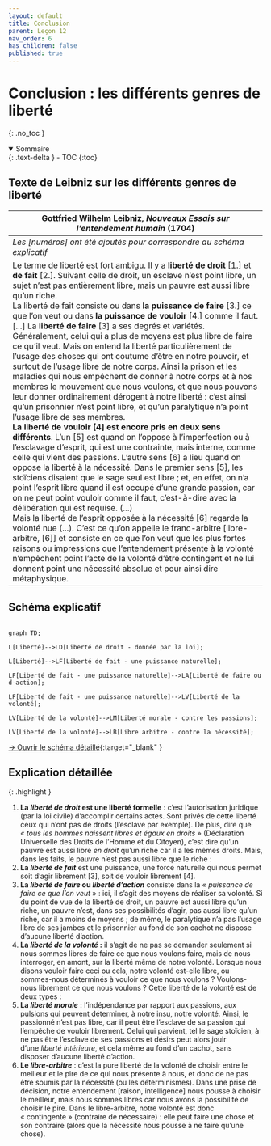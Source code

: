 ```yaml
---
layout: default
title: Conclusion
parent: Leçon 12
nav_order: 6
has_children: false
published: true
---
```


# Conclusion : les différents genres de liberté
{: .no_toc }

<details open markdown="block">
  <summary>
    Sommaire
  </summary>
  {: .text-delta }
- TOC
{:toc}
</details>

## Texte de Leibniz sur les différents genres de liberté

| Gottfried Wilhelm Leibniz,  _Nouveaux Essais sur l’entendement humain_ (1704) |
| ---------------------------------------- |
| *Les [numéros] ont été ajoutés pour correspondre au schéma explicatif*      |
| Le terme de liberté est fort ambigu. Il y a **liberté de droit** [1.] et **de fait** [2.]. Suivant celle de droit, un esclave n’est point libre, un sujet n’est pas entièrement libre, mais un pauvre est aussi libre qu’un riche.  <br>La liberté de fait consiste ou dans **la puissance de faire** [3.] ce que l’on veut ou dans **la puissance de vouloir** [4.] comme il faut. [...] La **liberté de faire** [3] a ses degrés et variétés. Généralement, celui qui a plus de moyens est plus libre de faire ce qu’il veut. Mais on entend la liberté particulièrement de l’usage des choses qui ont coutume d’être en notre pouvoir, et surtout de l’usage libre de notre corps. Ainsi la prison et les maladies qui nous empêchent de donner à notre corps et à nos membres le mouvement que nous voulons, et que nous pouvons leur donner ordinairement dérogent à notre liberté : c’est ainsi qu’un prisonnier n’est point libre, et qu’un paralytique n’a point l’usage libre de ses membres.  <br>**La liberté de vouloir [4] est encore pris en deux sens différents**. L’un [5] est quand on l’oppose à l’imperfection ou à l’esclavage d’esprit, qui est une contrainte, mais interne, comme celle qui vient des passions. L’autre sens [6] a lieu quand on oppose la liberté à la nécessité. Dans le premier sens [5], les stoïciens disaient que le sage seul est libre ; et, en effet, on n’a point l’esprit libre quand il est occupé d’une grande passion, car on ne peut point vouloir comme il faut, c’est-à-dire avec la délibération qui est requise. (...)  <br>Mais la liberté de l’esprit opposée à la nécessité [6] regarde la volonté nue (...). C’est ce qu’on appelle le franc-arbitre [libre-arbitre, [6]] et consiste en ce que l’on veut que les plus fortes raisons ou impressions que l’entendement présente à la volonté n’empêchent point l’acte de la volonté d’être contingent et ne lui donnent point une nécessité absolue et pour ainsi dire métaphysique. |

## Schéma explicatif

```mermaid

graph TD;

L[Liberté]-->LD[Liberté de droit - donnée par la loi];

L[Liberté]-->LF[Liberté de fait - une puissance naturelle];

LF[Liberté de fait - une puissance naturelle]-->LA[Liberté de faire ou d-action];
    
LF[Liberté de fait - une puissance naturelle]-->LV[Liberté de la volonté];
    
LV[Liberté de la volonté]-->LM[Liberté morale - contre les passions];
    
LV[Liberté de la volonté]-->LB[Libre arbitre - contre la nécessité];

```

[→ Ouvrir le schéma détaillé](https://rollauda.github.io/schemas/cartes/liberte-leibniz.html){:target="_blank" }

## Explication détaillée

{: .highlight }
1. **La *liberté de droit* est une liberté formelle** : c’est l’autorisation juridique (par la loi civile) d’accomplir certains actes. Sont privés de cette liberté ceux qui n’ont pas de droits (l’esclave par exemple). De plus, dire que « *tous les hommes naissent libres et égaux en droits* » (Déclaration Universelle des Droits de l’Homme et du Citoyen), c’est dire qu’un pauvre est aussi libre *en droit* qu’un riche car il a les mêmes droits. Mais, dans les faits, le pauvre n’est pas aussi libre que le riche :
2. **La *liberté de fait*** est une puissance, une force naturelle qui nous permet soit d’agir librement [3], soit de vouloir librement [4].
3. **La *liberté de faire* ou  *liberté d’action*** consiste dans la « *puissance de faire ce que l’on veut* » : ici, il s’agit des moyens de réaliser sa volonté. Si du point de vue de la liberté de droit, un pauvre est aussi libre qu’un riche, un pauvre n’est, dans ses possibilités d’agir, pas aussi libre qu’un riche, car il a moins de moyens ; de même, le paralytique n’a pas l’usage libre de ses jambes et le prisonnier au fond de son cachot ne dispose d’aucune liberté d’action. 
4. **La *liberté de la volonté* :** il s’agit de ne pas se demander seulement si nous sommes libres de faire ce que nous voulons faire, mais de nous interroger, en amont, sur la liberté même de notre volonté. Lorsque nous disons vouloir faire ceci ou cela, notre volonté est-elle libre, ou sommes-nous déterminés à vouloir ce que nous voulons ? Voulons-nous librement ce que nous voulons ? Cette liberté de la volonté est de deux types : 
5. **La *liberté morale*** : l’indépendance par rapport aux passions, aux pulsions qui peuvent déterminer, à notre insu, notre volonté. Ainsi, le passionné n’est pas libre, car il peut être l’esclave de sa passion qui l’empêche de vouloir librement. Celui qui parvient, tel le sage stoïcien, à ne pas être l’esclave de ses passions et désirs peut alors jouir d’une *liberté intérieure*, et cela même au fond d’un cachot, sans disposer d’aucune liberté d’action.
6. **Le *libre-arbitre*** : c’est la pure liberté de la volonté de choisir entre le meilleur et le pire de ce qui nous présente à nous, et donc de ne pas être soumis par la nécessité (ou les déterminismes). Dans une prise de décision, notre entendement [raison, intelligence] nous pousse à choisir le meilleur, mais nous sommes libres car nous avons la possibilité de choisir le pire. Dans le libre-arbitre, notre volonté est donc « contingente » (contraire de nécessaire) : elle peut faire une chose et son contraire (alors que la nécessité nous pousse à ne faire qu’une chose).
